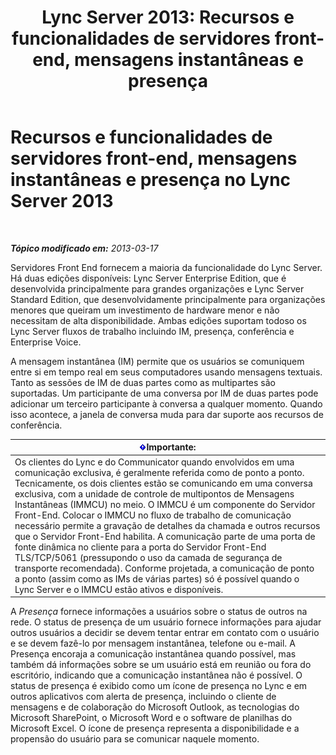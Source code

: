 ﻿---
title: 'Lync Server 2013: Recursos e funcionalidades de servidores front-end, mensagens instantâneas e presença'
TOCTitle: Recursos e funcionalidades de servidores front-end, mensagens instantâneas e presença
ms:assetid: 05b29536-dcd7-49b5-934a-2ebf20ddc45c
ms:mtpsurl: https://technet.microsoft.com/pt-br/library/Gg398109(v=OCS.15)
ms:contentKeyID: 49305740
ms.date: 05/19/2016
mtps_version: v=OCS.15
ms.translationtype: HT
---

# Recursos e funcionalidades de servidores front-end, mensagens instantâneas e presença no Lync Server 2013

 

_**Tópico modificado em:** 2013-03-17_

Servidores Front End fornecem a maioria da funcionalidade do Lync Server. Há duas edições disponíveis: Lync Server Enterprise Edition, que é desenvolvida principalmente para grandes organizações e Lync Server Standard Edition, que desenvolvidamente principalmente para organizações menores que queiram um investimento de hardware menor e não necessitam de alta disponibilidade. Ambas edições suportam todoso os Lync Server fluxos de trabalho incluindo IM, presença, conferência e Enterprise Voice.

A mensagem instantânea (IM) permite que os usuários se comuniquem entre si em tempo real em seus computadores usando mensagens textuais. Tanto as sessões de IM de duas partes como as multipartes são suportadas. Um participante de uma conversa por IM de duas partes pode adicionar um terceiro participante à conversa a qualquer momento. Quando isso acontece, a janela de conversa muda para dar suporte aos recursos de conferência.

<table>
<thead>
<tr class="header">
<th><img src="images/Gg425939.important(OCS.15).gif" title="important" alt="important" />Importante:</th>
</tr>
</thead>
<tbody>
<tr class="odd">
<td>Os clientes do Lync e do Communicator quando envolvidos em uma comunicação exclusiva, é geralmente referida como de ponto a ponto. Tecnicamente, os dois clientes estão se comunicando em uma conversa exclusiva, com a unidade de controle de multipontos de Mensagens Instantâneas (IMMCU) no meio. O IMMCU é um componente do Servidor Front-End. Colocar o IMMCU no fluxo de trabalho de comunicação necessário permite a gravação de detalhes da chamada e outros recursos que o Servidor Front-End habilita. A comunicação parte de uma porta de fonte dinâmica no cliente para a porta do Servidor Front-End TLS/TCP/5061 (pressupondo o uso da camada de segurança de transporte recomendada). Conforme projetada, a comunicação de ponto a ponto (assim como as IMs de várias partes) só é possível quando o Lync Server e o IMMCU estão ativos e disponíveis.</td>
</tr>
</tbody>
</table>


A *Presença* fornece informações a usuários sobre o status de outros na rede. O status de presença de um usuário fornece informações para ajudar outros usuários a decidir se devem tentar entrar em contato com o usuário e se devem fazê-lo por mensagem instantânea, telefone ou e-mail. A Presença encoraja a comunicação instantânea quando possível, mas também dá informações sobre se um usuário está em reunião ou fora do escritório, indicando que a comunicação instantânea não é possível. O status de presença é exibido como um ícone de presença no Lync e em outros aplicativos com alerta de presença, incluindo o cliente de mensagens e de colaboração do Microsoft Outlook, as tecnologias do Microsoft SharePoint, o Microsoft Word e o software de planilhas do Microsoft Excel. O ícone de presença representa a disponibilidade e a propensão do usuário para se comunicar naquele momento.

